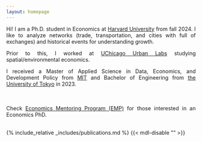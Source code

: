 ```yaml
---
layout: homepage
---
```


<!-- (Last updated: April 2024)<br> -->

<div style="text-align: justify">
Hi! I am a Ph.D. student in Economics at <a href="https://economics.harvard.edu/">Harvard University</a> from fall 2024. I like to analyze networks (trade, transportation, and cities with full of exchanges) and historical events for understanding growth.

Prior to this, I worked at <a href="https://urbanlabs.uchicago.edu/labs/energy-environment">UChicago Urban Labs</a> studying spatial/environmental economics.

I received a Master of Applied Science in Data, Economics, and Development Policy from <a href="https://economics.mit.edu/academic-programs/masters-programs/masters-data-economics-and-design-policy-dedp">MIT</a> and Bachelor of Engineering from <a href="https://www.si.t.u-tokyo.ac.jp/">the University of Tokyo</a> in 2023.

<br>
<br>
Check <a href="https://www.economicsmentoringprogram.com/">Economics Mentoring Program (EMP)</a> for those interested in an Economics PhD.
</div>

<!-- <br> -->
<!-- ## Research Interests
How trade, transportation, and cities can improve people's lives through connections<br>
- Spatial and development economics
- Currently exploring environment economics -->

<br>

{% include_relative _includes/publications.md %} {{< mdl-disable "<!-- markdownlint-disable MD037 -->" >}}
